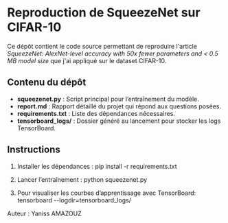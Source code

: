 # Reproduction de SqueezeNet sur CIFAR-10

Ce dépôt contient le code source permettant de reproduire l'article *SqueezeNet: AlexNet-level accuracy with 50x fewer parameters and < 0.5 MB model size* que j'ai appliqué sur le dataset CIFAR-10.


## Contenu du dépôt

- **squeezenet.py** : Script principal pour l’entraînement du modèle.
- **report.md** : Rapport détaillé du projet qui répond aux questions posées.
- **requirements.txt** : Liste des dépendances nécessaires.
- **tensorboard_logs/** : Dossier généré au lancement pour stocker les logs TensorBoard.

## Instructions

1. Installer les dépendances :
    pip install -r requirements.txt

2. Lancer l’entraînement :
    python squeezenet.py

3. Pour visualiser les courbes d’apprentissage avec TensorBoard:
    tensorboard --logdir=tensorboard_logs/

Auteur :
    Yaniss AMAZOUZ